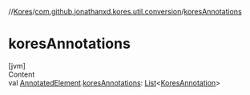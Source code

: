 //[Kores](../index.md)/[com.github.jonathanxd.kores.util.conversion](index.md)/[koresAnnotations](kores-annotations.md)



# koresAnnotations  
[jvm]  
Content  
val [AnnotatedElement](https://docs.oracle.com/javase/8/docs/api/java/lang/reflect/AnnotatedElement.html).[koresAnnotations](kores-annotations.md): [List](https://kotlinlang.org/api/latest/jvm/stdlib/kotlin.collections/-list/index.html)<[KoresAnnotation](../com.github.jonathanxd.kores.base/index.md#%5Bcom.github.jonathanxd.kores.base%2FKoresAnnotation%2F%2F%2FPointingToDeclaration%2F%5D%2FClasslikes%2F-427383591)>  



